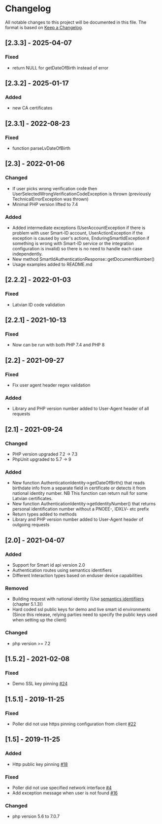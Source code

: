 # Changelog
All notable changes to this project will be documented in this file.
The format is based on [Keep a Changelog](https://keepachangelog.com/en/1.0.0/).

## [2.3.3] - 2025-04-07
### Fixed
- return NULL for getDateOfBirth instead of error

## [2.3.2] - 2025-01-17
### Added
- new CA certificates

## [2.3.1] - 2022-08-23
### Fixed
- function parseLvDateOfBirth

## [2.3] - 2022-01-06

### Changed
- If user picks wrong verification code then UserSelectedWrongVerificationCodeException is thrown (previously TechnicalErrorException was thrown)
- Minimal PHP version lifted to 7.4

### Added
- Added intermediate exceptions (UserAccountException if there is problem with user Smart-ID account, UserActionException if the exception is caused by user's actions, EnduringSmartIdException if something is wrong with Smart-ID service or the integration configuration is invalid) so there is no need to handle each case independently.
- New method SmartIdAuthenticationResponse::getDocumentNumber()
- Usage examples added to README.md

## [2.2.2] - 2022-01-03

### Fixed
- Latvian ID code validation

## [2.2.1] - 2021-10-13

### Fixed
- Now can be run with both PHP 7.4 and PHP 8

## [2.2] - 2021-09-27

### Fixed
- Fix user agent header regex validation

### Added 
- Library and PHP version number added to User-Agent header of all requests

## [2.1] - 2021-09-24

### Changed
- PHP version upgraded 7.2 -> 7.3
- PhpUnit upgraded to 5.7 -> 9

### Added 
- New function AuthenticationIdentity->getDateOfBirth() that reads birthdate info from a separate field in certificate or detects it from national identity number.
NB This function can return null for some Latvian certificates.
- New function AuthenticationIdentity->getIdentityNumber() that returns personal identification number without a PNOEE-, IDXLV- etc prefix
- Return types added to methods
- Library and PHP version number added to User-Agent header of outgoing requests

## [2.0] - 2021-04-07

### Added
- Support for Smart id api version 2.0
- Authentication routes using semantics identifiers
- Different Interaction types based on enduser device capabilities

### Removed
- Building request with national identity (Use [semantics identifiiers](https://www.etsi.org/deliver/etsi_en/319400_319499/31941201/01.01.01_60/en_31941201v010101p.pdf) (chapter 5.1.3))
- Hard coded ssl public keys for demo and live smart id environments (Since this release, relying parties need to specify the public keys used when setting up the client)

### Changed
- php version >= 7.2 

## [1.5.2] - 2021-02-08

### Fixed
- Demo SSL key pinning [#24](https://github.com/SK-EID/smart-id-php-client/issues/24)

## [1.5.1] - 2019-11-25

### Fixed
- Poller did not use https pinning configuration from client [#22](https://github.com/SK-EID/smart-id-php-client/pull/22)

## [1.5] - 2019-11-25

### Added
- Http public key pinning [#18](https://github.com/SK-EID/smart-id-php-client/pull/18)

### Fixed
- Poller did not use specified network interface [#4](https://github.com/SK-EID/smart-id-php-client/issues/4)
- Add exception message when user is not found [#16](https://github.com/SK-EID/smart-id-php-client/pull/16)

### Changed
- php version 5.6 to 7.0.7
